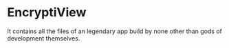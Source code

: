 # EncryptiView
It contains all the files of an legendary app build by none other than gods of development themselves.
